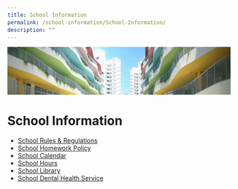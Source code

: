 ```yaml
---
title: School Information
permalink: /school-information/School-Information/
description: ""
---
```

![](/images/School%20Information.jpg)

School Information
==================


*   [School Rules & Regulations](/files/2018%20School%20Rules%20&%20Regulations.pdf)
*   [School Homework Policy](/school-information/School-Homework-Policy/)
*   [School Calendar](/school-information/School-Calendar/)
*   [School Hours](/school-information/School-Hours/)
*   [School Library](/school-information/School-Library/)
*   [School Dental Health Service](/school-information/School-Dental-Health-Service/)
